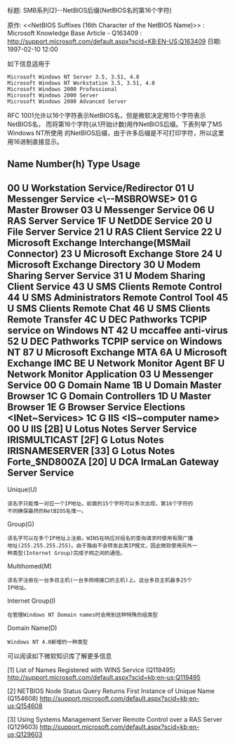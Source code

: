 标题: SMB系列(2)--NetBIOS后缀(NetBIOS名的第16个字符)

原作: <<NetBIOS Suffixes (16th Character of the NetBIOS Name)>>
    : Microsoft Knowledge Base Article - Q163409
    : http://support.microsoft.com/default.aspx?scid=KB;EN-US;Q163409
日期: 1997-02-10 12:00

如下信息适用于

    Microsoft Windows NT Server 3.5, 3.51, 4.0
    Microsoft Windows NT Workstation 3.5, 3.51, 4.0
    Microsoft Windows 2000 Professional
    Microsoft Windows 2000 Server
    Microsoft Windows 2000 Advanced Server

RFC 1001允许以16个字符表示NetBIOS名，但是微软决定用15个字符表示NetBIOS名，
而将第16个字符(从1开始计数)用作NetBIOS后缀。下表列举了MS Windows NT所使用
的NetBIOS后缀，由于许多后缀是不可打印字符，所以这里用16进制直接显示。

Name                Number(h)  Type  Usage
--------------------------------------------------------------------------
<computername>         00       U    Workstation Service/Redirector
<computername>         01       U    Messenger Service
<\\--__MSBROWSE__>     01       G    Master Browser
<computername>         03       U    Messenger Service
<computername>         06       U    RAS Server Service
<computername>         1F       U    NetDDE Service
<computername>         20       U    File Server Service
<computername>         21       U    RAS Client Service
<computername>         22       U    Microsoft Exchange Interchange(MSMail Connector)
<computername>         23       U    Microsoft Exchange Store
<computername>         24       U    Microsoft Exchange Directory
<computername>         30       U    Modem Sharing Server Service
<computername>         31       U    Modem Sharing Client Service
<computername>         43       U    SMS Clients Remote Control
<computername>         44       U    SMS Administrators Remote Control Tool
<computername>         45       U    SMS Clients Remote Chat
<computername>         46       U    SMS Clients Remote Transfer
<computername>         4C       U    DEC Pathworks TCPIP service on Windows NT
<computername>         42       U    mccaffee anti-virus
<computername>         52       U    DEC Pathworks TCPIP service on Windows NT
<computername>         87       U    Microsoft Exchange MTA
<computername>         6A       U    Microsoft Exchange IMC
<computername>         BE       U    Network Monitor Agent
<computername>         BF       U    Network Monitor Application
<username>             03       U    Messenger Service
<domain>               00       G    Domain Name
<domain>               1B       U    Domain Master Browser
<domain>               1C       G    Domain Controllers
<domain>               1D       U    Master Browser
<domain>               1E       G    Browser Service Elections
<INet~Services>        1C       G    IIS
<IS~computer name>     00       U    IIS
<computername>         [2B]     U    Lotus Notes Server Service
IRISMULTICAST          [2F]     G    Lotus Notes
IRISNAMESERVER         [33]     G    Lotus Notes
Forte_$ND800ZA         [20]     U    DCA IrmaLan Gateway Server Service
--------------------------------------------------------------------------

Unique(U)

    该名字只能惟一对应一个IP地址。前面的15个字符可以多次出现，第16个字符的
    不同确保最终的NetBIOS名惟一。

Group(G)

    该名字可以在多个IP地址上注册。WINS在响应对组名的查询请求时使用有限广播
    地址(255.255.255.255)。由于路由不会转发此类IP报文，因此微软使用另外一
    种类型(Internet Group)完成子网之间的通信。

Multihomed(M)

    该名字注册在一台多目主机(一台多网络接口的主机)上。这台多目主机最多25个
    IP地址。

Internet Group(I)

    在管理Windows NT Domain names时会用到这种特殊的组类型

Domain Name(D)

    Windows NT 4.0新增的一种类型

可以阅读如下微软知识库了解更多信息

[1] List of Names Registered with WINS Service (Q119495)
    http://support.microsoft.com/default.aspx?scid=kb;en-us;Q119495

[2] NETBIOS Node Status Query Returns First Instance of Unique Name (Q154608)
    http://support.microsoft.com/default.aspx?scid=kb;en-us;Q154608

[3] Using Systems Management Server Remote Control over a RAS Server (Q129603)
    http://support.microsoft.com/default.aspx?scid=kb;en-us;Q129603